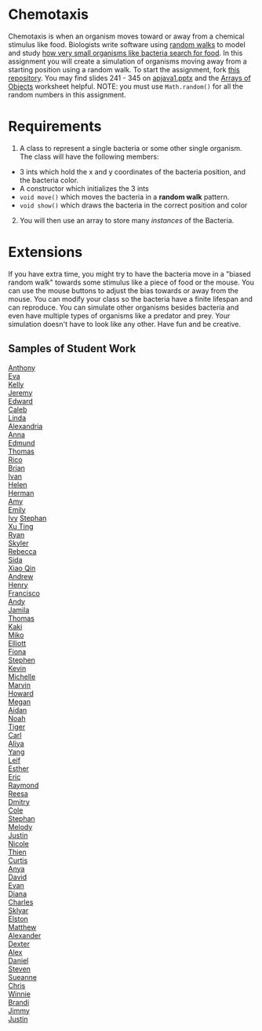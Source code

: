 Chemotaxis
==========
Chemotaxis is when an organism moves toward or away from a chemical stimulus like food. Biologists write software using [random walks](http://www.mit.edu/~kardar/teaching/projects/chemotaxis(AndreaSchmidt)/random.htm) to model and study [how very small organisms like bacteria search for food](http://www.mit.edu/~kardar/teaching/projects/chemotaxis(AndreaSchmidt)/). In this assignment you will create a simulation of organisms moving away from a starting position using a random walk. To start the assignment, fork [this repository](https://github.com/APCSLowell/Chemotaxis). You may find slides 241 - 345 on <a href="https://drive.google.com/open?id=0Bz2ZkT6qWPYTVkF4Q19aZ3dfdk0">apjava1.pptx</a> and the <a href="https://drive.google.com/file/d/0Bz2ZkT6qWPYTZ1FCOTZrWS1pb3M/view?usp=sharing">Arrays of Objects</a> worksheet helpful. NOTE: you must use `Math.random()` for all the random numbers in this assignment. 

Requirements
============
1. A class to represent a single bacteria or some other single organism. The class will have the following members:
  - 3 ints which hold the x and y coordinates of the bacteria position, and the bacteria color.
  - A constructor which initializes the 3 ints
  - `void move()` which moves the bacteria in a **random walk** pattern.
  - `void show()` which draws the bacteria in the correct position and color 
2. You will then use an array to store many *instances* of the Bacteria. 
   
Extensions
==========

If you have extra time, you might try to have the bacteria move in a "biased random walk" towards some stimulus like a piece of food or the mouse. You can use the mouse buttons to adjust the bias towards or away from the mouse. You can modify your class so the bacteria have a finite lifespan and can reproduce. You can simulate other organisms besides bacteria and even have multiple types of organisms like a predator and prey. Your simulation doesn't have to look like any other. Have fun and be creative.

Samples of Student Work
-----------------------
[Anthony](http://themonkeytoucher.github.io/Chemotaxis/)  
[Eva](http://caieva21.github.io/Chemotaxis/)  
[Kelly](http://kellyhuang21.github.io/Chemotaxis/)  
[Jeremy](http://gitrektapcs.github.io/Chemotaxis/)  
[Edward](http://edyuen.github.io/Chemotaxis/)  
[Caleb](http://caleblowellapcs.github.io/Chemotaxis/)  
[Linda](http://wanglindal.github.io/Chemotaxis/)  
[Alexandria](http://alexandria893.github.io/Chemotaxis/)  
[Anna](http://annaz8.github.io/Chemotaxis/)  
[Edmund](http://firework999363.github.io/Chemotaxis/)  
[Thomas](http://leechak.github.io/Chemotaxis/)  
[Rico](http://spidergoose.github.io/Chemotaxis/)  
[Brian](http://articlegend.github.io/Chemotaxis/)  
[Ivan](http://greypoupon.github.io/Chemotaxis/)  
[Helen](http://hezhang2.github.io/Chemotaxis/)  
[Herman](http://hezeng1.github.io/Chemotaxis/)  
[Amy](http://amhe3.github.io/Chemotaxis/)  
[Emily](http://mkwan13.github.io/Chemotaxis/)  
[Ivy](http://ivyla.github.io/Chemotaxis/) 
[Stephan](http://stephan-xie-01.github.io/Chemotaxis/)  
[Xu Ting](http://xiutingyu.github.io/Chemotaxis/)  
[Ryan](http://ryanjacko.github.io/Chemotaxis/)  
[Skyler](http://skymefly.github.io/Chemotaxis/)  
[Rebecca](http://rebeckur.github.io/Chemotaxis/)  
[Sida](http://sidaqin.github.io/Chemotaxis/)  
[Xiao Qin](http://qingyuu.github.io/Chemotaxis/)  
[Andrew](http://andrewtheo.github.io/Chemotaxis/)  
[Henry](http://usaruner.github.io/Chemotaxis/)  
[Francisco](http://frbui.github.io/Chemotaxis/)  
[Andy](http://chnkzo.github.io/Chemotaxis/)  
[Jamila](http://jamillas.github.io/Chemotaxis/)  
[Thomas](http://whatarethose.github.io/Chemotaxis/)  
[Kaki](http://kaki123.github.io/Chemotaxis/)  
[Miko](http://mikolajkrajewski.github.io/Chemotaxis/)  
[Elliott](http://elliottdebruin.github.io/Chemotaxis/)  
[Fiona](http://wongfiona.github.io/Chemotaxis/)  
[Stephen](http://stephendoes.github.io/Chemotaxis/)  
[Kevin](http://oohklim.github.io/Chemotaxis/)  
[Michelle](http://xmichellex.github.io/Chemotaxis/)  
[Marvin](http://mluong888.github.io/Chemotaxis/)  
[Howard](http://apcshoward.github.io/Chemotaxis/)  
[Megan](http://meegee98.github.io/Chemotaxis/)  
[Aidan](http://hakyojin.github.io/Chemotaxis/)  
[Noah](http://noahzpepper.github.io/Chemotaxis/)  
[Tiger](http://tigerrlao.github.io/Chemotaxis/)  
[Carl](http://cahouweling.github.io/Chemotaxis/)  
[Aliya](http://aliyachambless.github.io/Chemotaxis/)  
[Yang](http://giangd.github.io/Chemotaxis/)  
[Leif](http://leifmorgan.github.io/Chemotaxis/)  
[Esther](http://elam2016.github.io/Chemotaxis/)  
[Eric](http://eryup.github.io/Chemotaxis/)  
[Raymond](http://raymondshew.github.io/Chemotaxis/)  
[Reesa](http://aljini.github.io/Chemotaxis/)  
[Dmitry](http://dkuliaev.github.io/Chemotaxis/)  
[Cole](https://colescottapcs.github.io/Chemotaxis/)  
[Stephan](http://stephan-xie-01.github.io/Chemotaxis/)  
[Melody](http://itsmelodious.github.io/Chemotaxis/)  
[Justin](http://theotherjustin.github.io/Chemotaxis/)  
[Nicole](http://nicolethai.github.io/Chemotaxis/)  
[Thien](http://thtran1.github.io/Chemotaxis/)  
[Curtis](http://oyaaya.github.io/Chemotaxis/)  
[Anya](http://anyacakes.github.io/Chemotaxis/)  
[David](http://unuse45.github.io/Chemotaxis/)  
[Evan](http://evhuang.github.io/Chemotaxis/)  
[Diana](http://dianaguan.github.io/Chemotaxis/)  
[Charles](http://chadvincula.github.io/Chemotaxis/)  
[Sklyar](http://sky121.github.io/Chemotaxis/)  
[Elston](http://458elma.github.io/Chemotaxis/)  
[Matthew](http://yeahmatts.github.io/Chemotaxis/)  
[Alexander](http://alzhu1.github.io/Chemotaxis/)  
[Dexter](http://chickenofdooom.github.io/Chemotaxis/)  
[Alex](http://alexlo1.github.io/Chemotaxis/)  
[Daniel](http://donutdaniel.github.io/Chemotaxis/)  
[Steven](http://crzysteven.github.io/Chemotaxis/)  
[Sueanne](http://sushisueanne.github.io/Chemotaxis/)  
[Chris](http://cjlim2007apcs.github.io/Chemotaxis/)  
[Winnie](http://winnie3269.github.io/Chemotaxis/)  
[Brandi](http://brw1221.github.io/Chemotaxis/)  
[Jimmy](http://furiouspenguins.github.io/Chemotaxis/)  
[Justin](http://justinleong360.github.io/Chemotaxis/)  
 
